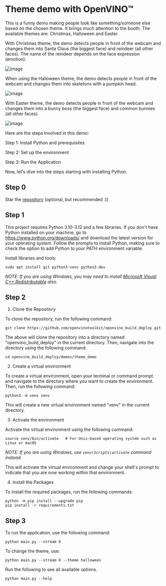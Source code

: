 # Theme demo with OpenVINO™

This is a funny demo making people look like something/someone else based on the chosen theme. It brings much attention to the booth. The available themes are: Christmas, Halloween and Easter.

With Christmas theme, the demo detects people in front of the webcam and changes them into Santa Claus (the biggest face) and reindeer (all other faces). The name of the reindeer depends on the face expression (emotion).

![image](https://github.com/openvinotoolkit/openvino_build_deploy/assets/4547501/0cbf768c-0260-41bc-af64-00dfdaa9110c)

When using the Halloween theme, the demo detects people in front of the webcam and changes them into skeletons with a pumpkin head.

![image](https://github.com/openvinotoolkit/openvino_build_deploy/assets/4547501/b289b9f0-1c5b-4cae-ae0b-ea905d05d5e5)

With Easter theme, the demo detects people in front of the webcam and changes them into a bunny boss (the biggest face) and common bunnies (all other faces).

![image](https://github.com/user-attachments/assets/425e0ecd-2ff6-42f1-881a-d028465038fc)

Here are the steps involved in this demo:

Step 1: Install Python and prerequisites

Step 2: Set up the environment

Step 3: Run the Application

Now, let's dive into the steps starting with installing Python. 

## Step 0

Star the [repository](https://github.com/openvinotoolkit/openvino_build_deploy) (optional, but recommended :))

## Step 1

This project requires Python 3.10-3.12 and a few libraries. If you don't have Python installed on your machine, go to https://www.python.org/downloads/ and download the latest version for your operating system. Follow the prompts to install Python, making sure to check the option to add Python to your PATH environment variable.

Install libraries and tools:

```shell
sudo apt install git python3-venv python3-dev
```

_NOTE: If you are using Windows, you may need to install [Microsoft Visual C++ Redistributable](https://aka.ms/vs/16/release/vc_redist.x64.exe) also._

## Step 2

1. Clone the Repository

To clone the repository, run the following command:

```shell
git clone https://github.com/openvinotoolkit/openvino_build_deploy.git
```

The above will clone the repository into a directory named "openvino_build_deploy" in the current directory. Then, navigate into the directory using the following command:

```shell
cd openvino_build_deploy/demos/theme_demo
```

2. Create a virtual environment

To create a virtual environment, open your terminal or command prompt and navigate to the directory where you want to create the environment. Then, run the following command:

```shell
python3 -m venv venv
```
This will create a new virtual environment named "venv" in the current directory.

3. Activate the environment

Activate the virtual environment using the following command:

```shell
source venv/bin/activate   # For Unix-based operating system such as Linux or macOS
```

_NOTE: If you are using Windows, use `venv\Scripts\activate` command instead._

This will activate the virtual environment and change your shell's prompt to indicate that you are now working within that environment.

4. Install the Packages

To install the required packages, run the following commands:

```shell
python -m pip install --upgrade pip 
pip install -r requirements.txt
```

## Step 3

To run the application, use the following command:

```shell
python main.py --stream 0
```

To change the theme, use:

```shell
python main.py --stream 0 --theme halloween
```

Run the following to see all available options.

```shell
python main.py --help
```
